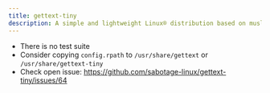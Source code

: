 ```yaml
---
title: gettext-tiny
description: A simple and lightweight Linux® distribution based on musl libc and toybox
---
```


- There is no test suite
- Consider copying `config.rpath` to `/usr/share/gettext` or `/usr/share/gettext-tiny`
- Check open issue: https://github.com/sabotage-linux/gettext-tiny/issues/64
